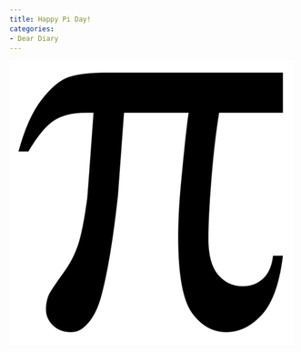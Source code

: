 ```yaml
---
title: Happy Pi Day!
categories:
- Dear Diary
---
```


![](/assets/posts/2009/c1d4ae70d1045db4924877f70f696c9f.png)
